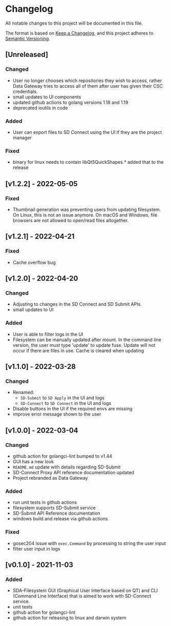 # Changelog
All notable changes to this project will be documented in this file.

The format is based on [Keep a Changelog](https://keepachangelog.com/en/1.0.0/),
and this project adheres to [Semantic Versioning](https://semver.org/spec/v2.0.0.html).

## [Unreleased]

### Changed
- User no longer chooses which repositories they wish to access, rather Data Gateway tries to access all of them after user has given their CSC credentials.
- small updates to UI components
- updated github actions to golang versions 1.18 and 1.19
- deprecated ioutils in code

### Added
- User can export files to SD Connect using the UI if they are the project manager

### Fixed
-  binary for linux needs to contain libQt5QuickShapes.* added that to the release

## [v1.2.2] - 2022-05-05

### Fixed
- Thumbnail generation was preventing users from updating filesystem. On Linux, this is not an issue anymore. On macOS and Windows, file browsers are not allowed to open/read files altogether.

## [v1.2.1] - 2022-04-21

### Fixed
- Cache overflow bug

## [v1.2.0] - 2022-04-20

### Changed
- Adjusting to changes in the SD Connect and SD Submit APIs
- small updates to UI

### Added
- User is able to filter logs in the UI
- Filesystem can be manually updated after mount. In the command line version, the user must type 'update' to update fuse. Update will not occur if there are files in use. Cache is cleared when updating

## [v1.1.0] - 2022-03-28

### Changed
- Renamed:
  - `SD-Submit` to `SD Apply` in the UI and logs
  - `SD-Connect` to `SD Connect` in the UI and logs
- Disable buttons in the UI if the required envs are missing
- improve error message shown to the user

## [v1.0.0] - 2022-03-04

### Changed
- github action for golangci-lint bumped to v1.44
- GUI has a new look
- `README.md` update with details regarding SD-Submit
- SD-Connect Proxy API reference documentation updated
- Project rebranded as Data Gateway

### Added
- run unit tests in github actions
- filesystem supports SD-Submit service
- SD-Submit API Reference documentation
- windows build and release via github actions

### Fixed
- gosec204 issue with `exec.Command` by processing to string the user input
- filter user input in logs

## [v0.1.0] - 2021-11-03
### Added
- SDA-Filesystem GUI (Graphical User Interface based on QT) and CLI (Command Line Interface) that is aimed to work with SD-Connect service.
- unit tests
- github action for golangci-lint
- github action for releasing to linux and darwin system
